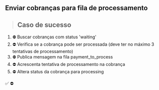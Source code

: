 ## Enviar cobranças para fila de processamento

> ## Caso de sucesso

1. ⛔ Buscar cobranças com status 'waiting'
2. ⛔ Verifica se a cobrança pode ser processada (deve ter no máximo 3 tentativas de processamento)
3. ⛔ Publica mensagem na fila payment_to_process
4. ⛔ Acrescenta tentativa de processamento na cobrança
5. ⛔ Altera status da cobrança para processing

✅
⛔